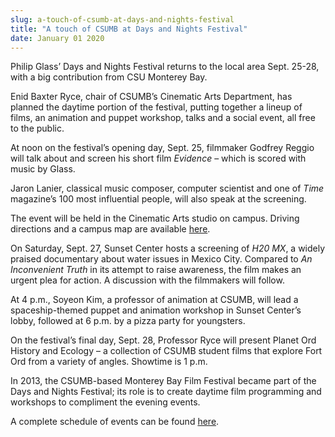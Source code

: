 ```yaml
---
slug: a-touch-of-csumb-at-days-and-nights-festival
title: "A touch of CSUMB at Days and Nights Festival"
date: January 01 2020
---
```


<p>Philip Glass’ Days and Nights Festival returns to the local area Sept. 25-28, with a big contribution from CSU Monterey Bay.
</p><p>Enid Baxter Ryce, chair of CSUMB’s Cinematic Arts Department, has planned the daytime portion of the festival, putting together a lineup of films, an animation and puppet workshop, talks and a social event, all free to the public.
</p><p>At noon on the festival’s opening day, Sept. 25, filmmaker Godfrey Reggio will talk about and screen his short film <em>Evidence</em> – which is scored with music by Glass.
</p><p>Jaron Lanier, classical music composer, computer scientist and one of <em>Time</em> magazine’s 100 most influential people, will also speak at the screening.
</p><p>The event will be held in the Cinematic Arts studio on campus. Driving directions and a campus map are available <a href="http://csumb.edu/maps">here</a>.
</p><p>On Saturday, Sept. 27, Sunset Center hosts a screening of <em>H20 MX</em>, a widely praised documentary about water issues in Mexico City. Compared to <em>An Inconvenient Truth</em> in its attempt to raise awareness, the film makes an urgent plea for action. A discussion with the filmmakers will follow.
</p><p>At 4 p.m., Soyeon Kim, a professor of animation at CSUMB, will lead a spaceship-themed puppet and animation workshop in Sunset Center’s lobby, followed at 6 p.m. by a pizza party for youngsters.
</p><p>On the festival’s final day, Sept. 28, Professor Ryce will present Planet Ord History and Ecology – a collection of CSUMB student films that explore Fort Ord from a variety of angles. Showtime is 1 p.m.
</p><p>In 2013, the CSUMB-based Monterey Bay Film Festival became part of the Days and Nights Festival; its role is to create daytime film programming and workshops to compliment the evening events.
</p><p>A complete schedule of events can be found <a href="http://daysandnightsfestival.com">here</a>. 
</p>
